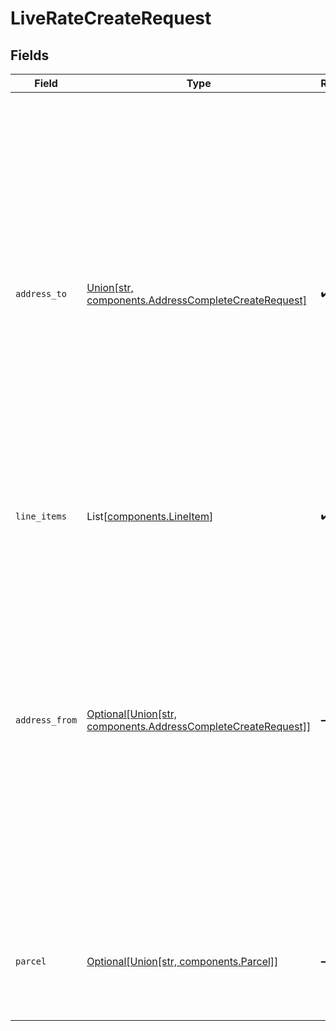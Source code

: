 # LiveRateCreateRequest


## Fields

| Field                                                                                                                                                                                                                                                                         | Type                                                                                                                                                                                                                                                                          | Required                                                                                                                                                                                                                                                                      | Description                                                                                                                                                                                                                                                                   | Example                                                                                                                                                                                                                                                                       |
| ----------------------------------------------------------------------------------------------------------------------------------------------------------------------------------------------------------------------------------------------------------------------------- | ----------------------------------------------------------------------------------------------------------------------------------------------------------------------------------------------------------------------------------------------------------------------------- | ----------------------------------------------------------------------------------------------------------------------------------------------------------------------------------------------------------------------------------------------------------------------------- | ----------------------------------------------------------------------------------------------------------------------------------------------------------------------------------------------------------------------------------------------------------------------------- | ----------------------------------------------------------------------------------------------------------------------------------------------------------------------------------------------------------------------------------------------------------------------------- |
| `address_to`                                                                                                                                                                                                                                                                  | [Union[str, components.AddressCompleteCreateRequest]](../../models/components/addressto.md)                                                                                                                                                                                   | :heavy_check_mark:                                                                                                                                                                                                                                                            | The recipient address, which includes the recipient's name, company name, street address, city, state, zip code, <br/>country, phone number, and email address (strings). Special characters should not be included in <br/>any address element, especially name, company, and email. |                                                                                                                                                                                                                                                                               |
| `line_items`                                                                                                                                                                                                                                                                  | List[[components.LineItem](../../models/components/lineitem.md)]                                                                                                                                                                                                              | :heavy_check_mark:                                                                                                                                                                                                                                                            | Array of Line Item objects                                                                                                                                                                                                                                                    |                                                                                                                                                                                                                                                                               |
| `address_from`                                                                                                                                                                                                                                                                | [Optional[Union[str, components.AddressCompleteCreateRequest]]](../../models/components/addressfrom.md)                                                                                                                                                                       | :heavy_minus_sign:                                                                                                                                                                                                                                                            | The sender address, which includes your name, company name, street address, city, state, zip code, <br/>country, phone number, and email address (strings). Special characters should not be included in <br/>any address element, especially name, company, and email.       |                                                                                                                                                                                                                                                                               |
| `parcel`                                                                                                                                                                                                                                                                      | [Optional[Union[str, components.Parcel]]](../../models/components/liveratecreaterequestparcel.md)                                                                                                                                                                             | :heavy_minus_sign:                                                                                                                                                                                                                                                            | Object ID for an existing User Parcel Template OR a fully formed Parcel object.                                                                                                                                                                                               | 5df144dca289442cv7a06                                                                                                                                                                                                                                                         |